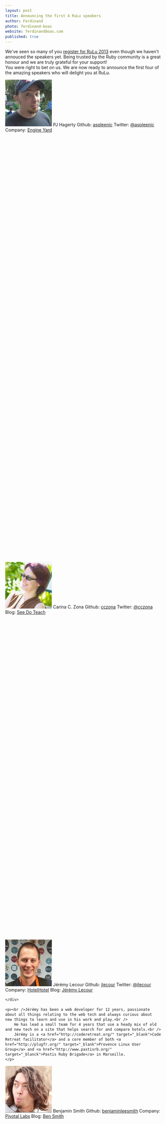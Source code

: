 ```yaml
---
layout: post
title: Announcing the first 4 RuLu speakers
author: Ferdinand
photo: ferdinand-boas
website: ferdinandboas.com
published: true
---
```

<p>We've seen so many of you <a href="http://tito.io/rulu/rulu-2013">register for RuLu 2013</a> even though we haven't annouced the speakers yet. Being trusted by the Ruby community is a great honour and we are truly grateful for your support!<br />
You were right to bet on us. We are now ready to announce the first four of the amazing speakers who will delight you at RuLu.</p>


<div class="row-fluid">
	<div class="speaker" style="float: left;">
	  <img src="/assets/img/speakers/pj.jpeg" alt="PJ Hagerty">
	  <span class="speaker-info author">PJ Hagerty</span>
	  <span class="divider"></span>
	  <span class="speaker-info github">Github: <a href="http://github.com/aspleenic" target="_blank">aspleenic</a></span>
	  <span class="speaker-info twitter">Twitter: <a href="http://twitter.com/aspleenic" target="_blank">@aspleenic</a></span>
	  <span class="speaker-info company">Company: <a href="http://www.engineyard.com/" target="_blank">Engine Yard</a></span>
	</div>

	<p><br />He has been a Ruby on Rails developer for the last 4 years. He currently works at Engine Yard as the US-East Team Lead and Community Lead for their world-class Application Support team.<br />
	He also organizes the <a href="http://www.meetup.com/Western-New-York-Ruby/" target="_blank">Western New York Ruby Brigade</a>.<br />
	While traveling to conferences and Ruby meetups around the US and Canada, he likes to spread the word on the importance of community and coding, stressing the importance of outreach and focusing on the human side of being a coder.</p>
</div>

<div class="row-fluid">
	<div class="speaker" style="float: left;">
	  <img src="/assets/img/speakers/carina.jpeg" alt="Carina C. Zona">
	  <span class="speaker-info author">Carina C. Zona</span>
	  <span class="divider"></span>
	  <span class="speaker-info github">Github: <a href="http://github.com/cczona" target="_blank">cczona</a></span>
	  <span class="speaker-info twitter">Twitter: <a href="http://twitter.com/cczona" target="_blank">@cczona</a></span>
	  <span class="speaker-info blog">Blog: <a href="http://cczona.com/" target="_blank">See Do Teach</a></span>
	</div>

	<p><br />She is a web developer and consultant.<br />
		She has taught for <a href="http://www.girldevelopit.com/" target="_blank">Girl Develop It</a>, <a href="http://www.blackgirlscode.com/" target="_blank">Black Girls Code</a>, <a href="http://railsbridge.org/" target="_blank">RailsBridge</a>, <a href="http://www.pyladies.com/" target="_blank">PyLadies</a>, and <a href="http://railsgirls.com/" target="_blank">RailsGirls</a>.<br />
		She served on <a href="http://railsbridge.org/" target="_blank">RailsBridge</a> core team and Women Who Code core team.<br />
		She is also a certified sex educator.<br />
		In her spare time, she engineers baked goods.
	</p>
</div>


<div class="row-fluid">
	<div class="speaker" style="float: left;">
	  <img src="/assets/img/speakers/jeremy.jpeg" alt="Jérémy Lecour">
	  <span class="speaker-info author">Jérémy Lecour</span>
	  <span class="divider"></span>
	  <span class="speaker-info github">Github: <a href="http://github.com/jlecour" target="_blank">jlecour</a></span>
	  <span class="speaker-info twitter">Twitter: <a href="http://twitter.com/jlecour" target="_blank">@jlecour</a></span>
	  <span class="speaker-info company">Company: <a href="http://hotelhotel.com/" target="_blank">HotelHotel</a></span>
	  <span class="speaker-info blog">Blog: <a href="http://jeremy.wordpress.com/" target="_blank">Jérémy Lecour</a></span>

	</div>

	<p><br />Jérémy has been a web developer for 12 years, passionate about all things relating to the web tech and always curious about 	new things to learn and use in his work and play.<br />
		He has lead a small team for 4 years that use a heady mix of old and new tech on a site that helps search for and compare hotels.<br />
		Jérémy is a <a href="http://coderetreat.org/" target="_blank">Code Retreat facilitator</a> and a core member of both <a href="http://plugfr.org/" target="_blank">Provence Linux User Group</a> and <a href="http://www.pastisrb.org/" target="_blanck">Pastis Ruby Brigade</a> in Marseille.
	</p>
</div>

<div class="row-fluid">
	<div class="speaker" style="float: left;">
	  <img src="/assets/img/speakers/benjamin.jpeg" alt="Benjamin Smith">
	  <span class="speaker-info author">Benjamin Smith</span>
	  <span class="divider"></span>
	  <span class="speaker-info github">Github: <a href="http://github.com/benjaminleesmith" target="_blank">benjaminleesmith</a></span>
	  <span class="speaker-info company">Company: <a href="http://pivotallabs.com/" target="_blank">Pivotal Labs</a></span>
	  <span class="speaker-info blog">Blog: <a href="http://lagndary.appspot.com/pivotallabs.com/author/bsmith" target="_blank">Ben Smith</a></span>
	</div>

	<p><br />Benjamin is a developer at Pivotal Labs.<br />
		He has a strong passion for TDD, pairing, Agile and using technologies that get out of the programmer’s way (or the programmer out of the way).<br />
		When not writing code, he follows his other passions into the outdoors to rock climb, back country snowboard, kayak and surf.
	</p>
</div>

<div class="row-fluid">
	<br />
	We will give you more details about each of their talks in the coming days.
	But first we have to unveil some of the other speakers' names, so <a href="http://twitter.com/rulu">stay tuned</a> for more!
</div>

